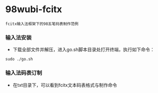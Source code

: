 # 98wubi-fcitx
````
fcitx输入法框架下的98五笔码表制作范例
````
### 输入法安装
* 下载全部文件并解压，进入go.sh脚本目录处打开终端，执行如下命令：
````
sudo ./go.sh
````
### 输入法码表订制
* 在txt目录下，可以看到fcitx文本码表格式与制作命令
